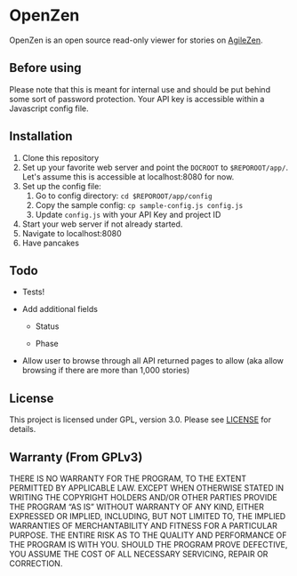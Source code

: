# OpenZen

OpenZen is an open source read-only viewer for stories on [AgileZen](https://agilezen.com).

## Before using

Please note that this is meant for internal use and should be put behind some sort of password
protection. Your API key is accessible within a Javascript config file.

## Installation

1. Clone this repository
1. Set up your favorite web server and point the `DOCROOT` to `$REPOROOT/app/`. Let's
assume this is accessible at localhost:8080 for now.
1. Set up the config file:
    1. Go to config directory: `cd $REPOROOT/app/config`
    1. Copy the sample config: `cp sample-config.js config.js`
    1. Update `config.js` with your API Key and project ID
1. Start your web server if not already started.
1. Navigate to localhost:8080
1. Have pancakes

## Todo

* Tests!

* Add additional fields

    * Status

    * Phase

* Allow user to browse through all API returned pages to allow (aka allow
browsing if there are more than 1,000 stories)

## License

This project is licensed under GPL, version 3.0. Please see [LICENSE](LICENSE) for details.

## Warranty (From GPLv3)

THERE IS NO WARRANTY FOR THE PROGRAM, TO THE EXTENT PERMITTED BY APPLICABLE
LAW. EXCEPT WHEN OTHERWISE STATED IN WRITING THE COPYRIGHT HOLDERS AND/OR
OTHER PARTIES PROVIDE THE PROGRAM “AS IS” WITHOUT WARRANTY OF ANY KIND,
EITHER EXPRESSED OR IMPLIED, INCLUDING, BUT NOT LIMITED TO, THE IMPLIED
WARRANTIES OF MERCHANTABILITY AND FITNESS FOR A PARTICULAR PURPOSE.
THE ENTIRE RISK AS TO THE QUALITY AND PERFORMANCE OF THE PROGRAM IS WITH
YOU. SHOULD THE PROGRAM PROVE DEFECTIVE, YOU ASSUME THE COST OF ALL NECESSARY
SERVICING, REPAIR OR CORRECTION.
